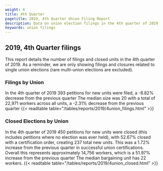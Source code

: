 ```yaml
---
weight: 4
title: 4th Quarter
pagetitle: 2019, 4th Quarter Union Filing Report
description: Data on union election filings in the 4th quarter of 2019
keywords: union filings
---
```


## 2019, 4th Quarter filings

This report details the number of filings and closed units in the 4th quarter of 2019. As a reminder, we are only showing filings and closures related to single union elections (rare multi-union elections are excluded).

### Filings by Union
In the 4th quarter of 2019 393 petitions for new units were filed, a -8.82% decrease from the previous quarter The median size was 20 with a total of 22,971 workers across all units, a -2.31% decrease from the previous quarter
{{< readtable table="/tables/reports/2019/4union_filings.html" >}}

### Closed Elections by Union
In the 4th quarter of 2019 450 petitions for new units were closed (this includes petitions where no election was ever held), with 52.67% closed with a certification order, creating 237 total new units. This was a 1.72% increase from the previous quarter in successful union certifications. Overall this represents approximately 14,756 workers, which is a 51.97% increase from the previous quarter The median bargaining unit has 22 workers.
{{< readtable table="/tables/reports/2019/4union_closed.html" >}}

